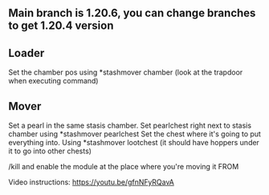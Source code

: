 ## Main branch is 1.20.6, you can change branches to get 1.20.4 version


Loader 
-------

Set the chamber pos using *stashmover chamber 
(look at the trapdoor when executing command)

Mover
--------

Set a pearl in the same stasis chamber.
Set pearlchest right next to stasis chamber using *stashmover pearlchest
Set the chest where it's going to put everything into. Using *stashmover lootchest
(it should have hoppers under it to go into other chests)

/kill and enable the module at the place where you're moving it FROM

Video instructions:
https://youtu.be/gfnNFyRQavA




